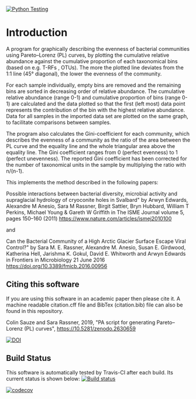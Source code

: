 [![Python Testing](https://github.com/colinsauze/pl_curves/actions/workflows/main.yml/badge.svg)](https://github.com/colinsauze/pl_curves/actions/workflows/main.yml)

# Introduction

A program for graphically describing the evenness of bacterial communities using
 Pareto–Lorenz (PL) curves, by plotting the cumulative relative abundance 
against the cumulative proportion of each taxonomical bins (based on e.g. T-RFs
, OTUs). The more the plotted line deviates from the 1:1 line (45° diagonal), 
the lower the evenness of the community.

For each sample individually, empty bins are removed and the remaining bins are
 sorted in decreasing order of relative abundance. The cumulative relative 
abundance (range 0-1) and cumulative proportion of bins (range 0-1) are 
calculated and the data plotted so that the first (left most) data point 
represents the contribution of the bin with the highest relative abundance. 
Data for all samples in the imported data set are plotted on the same graph, 
to facilitate comparisons between samples. 

The program also calculates the Gini-coefficient for each community, which 
describes the evenness of a community as the ratio of the area between the PL 
curve and the equality line and the whole triangular area above the equality 
line. The Gini coefficient ranges from 0 (perfect evenness) to 1 (perfect 
unevenness). The reported Gini coefficient has been corrected for the number 
of taxonomical units in the sample by multiplying the ratio with n/(n-1).

This implements the method described in the following papers:


Possible interactions between bacterial diversity, microbial activity and 
supraglacial hydrology of cryoconite holes in Svalbard" by Arwyn Edwards, 
Alexandre M Anesio, Sara M Rassner, Birgit Sattler, Bryn Hubbard, William T 
Perkins, Michael Young & Gareth W Griffith in The ISME Journal volume 5, 
pages 150–160 (2011)
https://www.nature.com/articles/ismej2010100

and

Can the Bacterial Community of a 
High Arctic Glacier Surface Escape Viral Control?" by Sara M. E. Rassner, 
Alexandre M. Anesio, Susan E. Girdwood, Katherina Hell, Jarishma K. Gokul, 
David E. Whitworth and Arwyn Edwards in Frontiers in Microbiology 21 June 2016
https://doi.org/10.3389/fmicb.2016.00956

## Citing this software

If you are using this software in an academic paper then please cite it. A machine readable citation.cff file and BibTex (citation.bib) file can also be found in this repository.

Colin Sauze and Sara Rassner, 2019, "PA script for generating Pareto–Lorenz (PL) curves", https://10.5281/zenodo.2630659  

[![DOI](https://zenodo.org/badge/177189416.svg)](https://zenodo.org/badge/latestdoi/177189416)


## Build Status

This software is automatically tested by Travis-CI after each build. Its current status is shown below:
[![Build status](https://travis-ci.org/colinsauze/pl_curves.svg?branch=master)](https://travis-ci.org/colinsauze/pl_curves)

[![codecov](https://codecov.io/gh/colinsauze/pl_curves/branch/master/graph/badge.svg)](https://codecov.io/gh/colinsauze/pl_curves)


